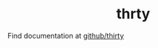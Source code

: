 <h1 align="center">
  <br>
  thrty
  <br>
</h1>

Find documentation at [github/thirty](https://github.com/europace/thirty)